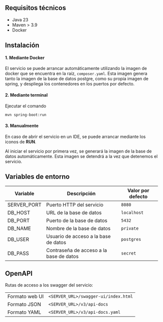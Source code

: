 ## Requisitos técnicos

- Java 23
- Maven > 3.9
- Docker

## Instalación

#### 1. Mediante Docker

El servicio se puede arrancar automáticamente utilizando la imagen de docker que se encuentra en la raíz, `composer.yaml`. Esta imagen genera tanto la imagen de la base de datos postgre, como su propia imagen de spring, y despliega los contenedores en los puertos por defecto.

#### 2. Mediante terminal

Ejecutar el comando

````bash
mvn spring-boot:run
````

#### 3. Manualmente

En caso de abrir el servicio en un IDE, se puede arrancar mediante los iconos de **RUN**.

Al iniciar el servicio por primera vez, se generará la imagen de la base de datos automáticamente. Esta imagen se detendrá a la vez que detenemos el servicio.

## Variables de entorno

| Variable    | Descripción                             | Valor por defecto |
| ----------- | --------------------------------------- | ----------------- |
| SERVER_PORT | Puerto HTTP del servicio                | `8080`            |
| DB_HOST     | URL de la base de datos                 | `localhost`       |
| DB_PORT     | Puerto de la base de datos              | `5432`            |
| DB_NAME     | Nombre de la base de datos              | `private`         |
| DB_USER     | Usuario de acceso a la base de datos    | `postgres`        |
| DB_PASS     | Contraseña de acceso a la base de datos | `secret`          |

## OpenAPI

Rutas de acceso a los swagger del servicio:

|                |                                      |
| -------------- | ------------------------------------ |
| Formato web UI | `<SERVER_URL>/swagger-ui/index.html` |
| Formato JSON   | `<SERVER_URL>/v3/api-docs`           |
| Formato YAML   | `<SERVER_URL>/v3/api-docs.yaml`      |

